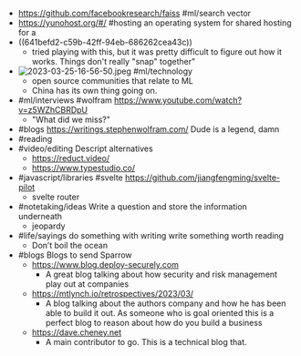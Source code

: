 - https://github.com/facebookresearch/faiss #ml/search vector
- https://yunohost.org/#/ #hosting an operating system for shared hosting for a
- ((641befd2-c59b-42ff-94eb-686262cea43c))
	- tried playing with this, but it was pretty difficult to figure out how it works. Things don't really "snap" together"
- ![2023-03-25-16-56-50.jpeg](../assets/2023-03-25-16-56-50.jpeg) #ml/technology
	- open source communities that relate to ML
	- China has its own thing going on.
- #ml/interviews #wolfram https://www.youtube.com/watch?v=z5WZhCBRDpU
	- "What did we miss?"
- #blogs https://writings.stephenwolfram.com/ Dude is a legend, damn
- #reading
- #video/editing Descript alternatives
	- https://reduct.video/
	- https://www.typestudio.co/
- #javascript/libraries #svelte https://github.com/jiangfengming/svelte-pilot
	- svelte router
- #notetaking/ideas Write a question and store the information underneath
	- jeopardy
- #life/sayings do something with writing write something worth reading
	- Don’t boil the ocean
- #blogs Blogs to send Sparrow
	- https://www.blog.deploy-securely.com
		- A great blog talking about how security and risk management play out at companies
	- https://mtlynch.io/retrospectives/2023/03/
		- A blog talking about the authors company and how he has been able to build it out. As someone who is goal oriented this is a perfect blog to reason about how do you build a business
	- https://dave.cheney.net
		- A main contributor to go. This is a technical blog that.
